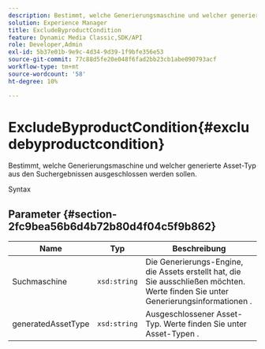 ```yaml
---
description: Bestimmt, welche Generierungsmaschine und welcher generierte Asset-Typ aus den Suchergebnissen ausgeschlossen werden sollen.
solution: Experience Manager
title: ExcludeByproductCondition
feature: Dynamic Media Classic,SDK/API
role: Developer,Admin
exl-id: 5b37e01b-9e9c-4d34-9d39-1f9bfe356e53
source-git-commit: 77c88d5fe20e048f6fad2bb23cb1abe090793acf
workflow-type: tm+mt
source-wordcount: '58'
ht-degree: 10%

---
```


# ExcludeByproductCondition{#excludebyproductcondition}

Bestimmt, welche Generierungsmaschine und welcher generierte Asset-Typ aus den Suchergebnissen ausgeschlossen werden sollen.

Syntax

## Parameter {#section-2fc9bea56b6d4b72b80d4f04c5f9b862}

| Name | Typ | Beschreibung |
|---|---|---|
| Suchmaschine | `xsd:string` | Die Generierungs-Engine, die Assets erstellt hat, die Sie ausschließen möchten. Werte finden Sie unter Generierungsinformationen . |
| generatedAssetType | `xsd:string` | Ausgeschlossener Asset-Typ. Werte finden Sie unter Asset-Typen . |
